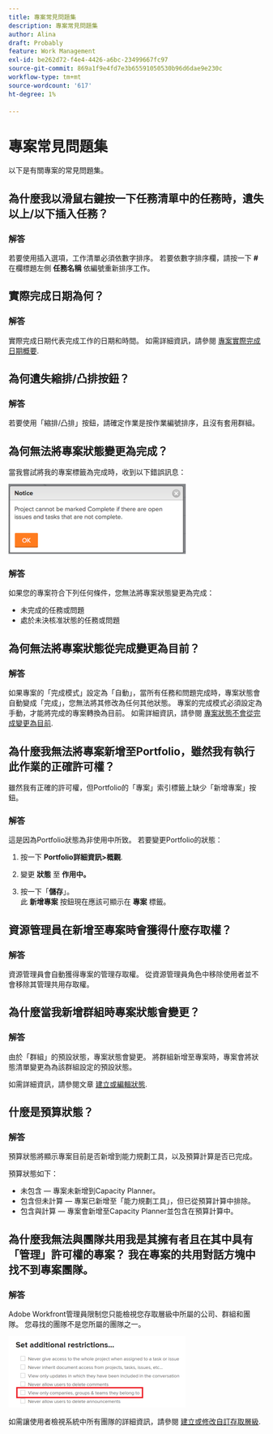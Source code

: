 ```yaml
---
title: 專案常見問題集
description: 專案常見問題集
author: Alina
draft: Probably
feature: Work Management
exl-id: be262d72-f4e4-4426-a6bc-23499667fc97
source-git-commit: 869a1f9e4fd7e3b65591050530b96d6dae9e230c
workflow-type: tm+mt
source-wordcount: '617'
ht-degree: 1%

---
```


# 專案常見問題集

以下是有關專案的常見問題集。

## 為什麼我以滑鼠右鍵按一下任務清單中的任務時，遺失以上/以下插入任務？

### 解答

若要使用插入選項，工作清單必須依數字排序。 若要依數字排序欄，請按一下 **#** 在欄標題左側 **任務名稱** 依編號重新排序工作。

## 實際完成日期為何？

### 解答

實際完成日期代表完成工作的日期和時間。 如需詳細資訊，請參閱 [專案實際完成日期概要](../../../manage-work/projects/planning-a-project/project-actual-completion-date.md).

## 為何遺失縮排/凸排按鈕？

### 解答

若要使用「縮排/凸排」按鈕，請確定作業是按作業編號排序，且沒有套用群組。

## 為何無法將專案狀態變更為完成？

當我嘗試將我的專案標籤為完成時，收到以下錯誤訊息：

![Project_FAQ_Complete_Error_message.png](assets/project-faq-complete-error-message-350x138.png)

### 解答

如果您的專案符合下列任何條件，您無法將專案狀態變更為完成：

* 未完成的任務或問題
* 處於未決核准狀態的任務或問題

## 為何無法將專案狀態從完成變更為目前？

### 解答

如果專案的「完成模式」設定為「自動」，當所有任務和問題完成時，專案狀態會自動變成「完成」，您無法將其修改為任何其他狀態。 專案的完成模式必須設定為手動，才能將完成的專案轉換為目前。 如需詳細資訊，請參閱 [專案狀態不會從完成變更為目前](../../../manage-work/projects/tips-tricks-and-troubleshooting/project-status-does-not-change-from-complete-to-current.md).

## 為什麼我無法將專案新增至Portfolio，雖然我有執行此作業的正確許可權？

雖然我有正確的許可權，但Portfolio的「專案」索引標籤上缺少「新增專案」按鈕。

### 解答

這是因為Portfolio狀態為非使用中所致。 若要變更Portfolio的狀態：

1. 按一下 **Portfolio詳細資訊>概觀**.
1. 變更 **狀態** 至 **作用中。**

1. 按一下「**儲存**」。\
   此 **新增專案** 按鈕現在應該可顯示在 **專案** 標籤。

## 資源管理員在新增至專案時會獲得什麼存取權？

### 解答

資源管理員會自動獲得專案的管理存取權。 從資源管理員角色中移除使用者並不會移除其管理共用存取權。

## 為什麼當我新增群組時專案狀態會變更？

### 解答

由於「群組」的預設狀態，專案狀態會變更。 將群組新增至專案時，專案會將狀態清單變更為為該群組設定的預設狀態。

如需詳細資訊，請參閱文章 [建立或編輯狀態](../../../administration-and-setup/customize-workfront/creating-custom-status-and-priority-labels/create-or-edit-a-status.md).

## 什麼是預算狀態？

### 解答

預算狀態將顯示專案目前是否新增到能力規劃工具，以及預算計算是否已完成。

預算狀態如下：

* 未包含 — 專案未新增到Capacity Planner。
* 包含但未計算 — 專案已新增至「能力規劃工具」，但已從預算計算中排除。
* 包含與計算 — 專案會新增至Capacity Planner並包含在預算計算中。

## 為什麼我無法與團隊共用我是其擁有者且在其中具有「管理」許可權的專案？ 我在專案的共用對話方塊中找不到專案團隊。

### 解答

Adobe Workfront管理員限制您只能檢視您存取層級中所屬的公司、群組和團隊。 您尋找的團隊不是您所屬的團隊之一。

![](assets/view-only-team-groups-companies-they-belong-to-350x141.png)

如需讓使用者檢視系統中所有團隊的詳細資訊，請參閱 [建立或修改自訂存取層級](../../../administration-and-setup/add-users/configure-and-grant-access/create-modify-access-levels.md).
